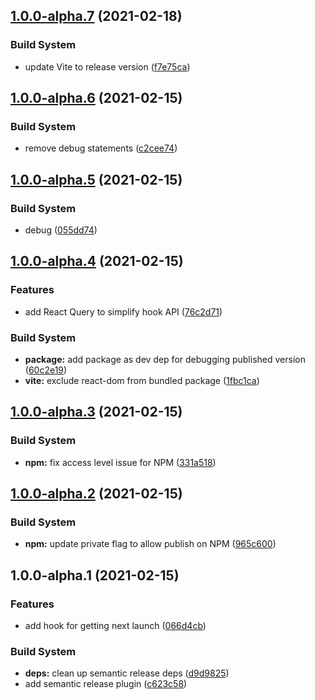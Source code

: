 ## [1.0.0-alpha.7](https://github.com/JeffBeltran/vega/compare/v1.0.0-alpha.6...v1.0.0-alpha.7) (2021-02-18)


### Build System

* update Vite to release version ([f7e75ca](https://github.com/JeffBeltran/vega/commit/f7e75ca42a4008ba8455445195c9e07b34b7a16d))

## [1.0.0-alpha.6](https://github.com/JeffBeltran/vega/compare/v1.0.0-alpha.5...v1.0.0-alpha.6) (2021-02-15)


### Build System

* remove debug statements ([c2cee74](https://github.com/JeffBeltran/vega/commit/c2cee743b08f41dd8fb09de684f1ae697cb06a6e))

## [1.0.0-alpha.5](https://github.com/JeffBeltran/vega/compare/v1.0.0-alpha.4...v1.0.0-alpha.5) (2021-02-15)


### Build System

* debug ([055dd74](https://github.com/JeffBeltran/vega/commit/055dd745d1c66565756ab4868fd5c0265da8f946))

## [1.0.0-alpha.4](https://github.com/JeffBeltran/vega/compare/v1.0.0-alpha.3...v1.0.0-alpha.4) (2021-02-15)


### Features

* add React Query to simplify hook API ([76c2d71](https://github.com/JeffBeltran/vega/commit/76c2d71cdff85f327f3a4340f75ff4cd8a1ef959))


### Build System

* **package:** add package as dev dep for debugging published  version ([60c2e19](https://github.com/JeffBeltran/vega/commit/60c2e19160f162a28a018a044d1dadbacbe8200b))
* **vite:** exclude react-dom from bundled package ([1fbc1ca](https://github.com/JeffBeltran/vega/commit/1fbc1cab17b2b696f8b3e1ef92b0630574bb2ce9))

## [1.0.0-alpha.3](https://github.com/JeffBeltran/vega/compare/v1.0.0-alpha.2...v1.0.0-alpha.3) (2021-02-15)


### Build System

* **npm:** fix access level issue for NPM ([331a518](https://github.com/JeffBeltran/vega/commit/331a5186fd16662c91cdbca5294f9a5fedade3ba))

## [1.0.0-alpha.2](https://github.com/JeffBeltran/vega/compare/v1.0.0-alpha.1...v1.0.0-alpha.2) (2021-02-15)


### Build System

* **npm:** update private flag to allow publish on NPM ([965c600](https://github.com/JeffBeltran/vega/commit/965c600bc7b546a0bb242742f518a213dfd6e146))

## 1.0.0-alpha.1 (2021-02-15)


### Features

* add hook for getting next launch ([066d4cb](https://github.com/JeffBeltran/vega/commit/066d4cb0530c26f67e58fc40e53f0465908277b1))


### Build System

* **deps:** clean up semantic release deps ([d9d9825](https://github.com/JeffBeltran/vega/commit/d9d9825321340d07abb7ddf57b62fb1255e160e4))
* add semantic release plugin ([c623c58](https://github.com/JeffBeltran/vega/commit/c623c58c618b70b51287f4442c1ddfa1958e35e4))
